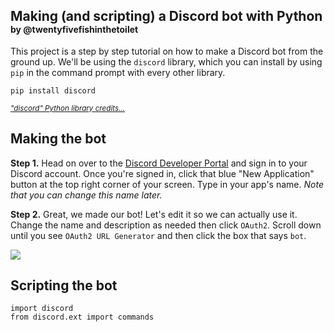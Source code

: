 <h2>Making (and scripting) a Discord bot with Python <label style="font-size: 14px;">by @twentyfivefishinthetoilet</label></h2>

This project is a step by step tutorial on how to make a Discord bot from the ground up. We'll be using the `discord` library, which you can install by using `pip` in the command prompt with every other library.

    pip install discord

*<small>["discord" Python library credits...](https://pypi.org/project/discord.py/)</small>*

## Making the bot

**Step 1.** Head on over to the [Discord Developer Portal](https://discord.com/developers/applications) and sign in to your Discord account. Once you're signed in, click that blue "New Application" button at the top right corner of your screen. Type in your app's name. *Note that you can change this name later.*

**Step 2.** Great, we made our bot! Let's edit it so we can actually use it. Change the name and description as needed then click `OAuth2`. Scroll down until you see `OAuth2 URL Generator` and then click the box that says `bot`.

<img src="twentyfivefishinthetoilet/messaroundandfindout/PYTHON/Discord Bot Project Images/Step2.png">

## Scripting the bot

    import discord
    from discord.ext import commands

